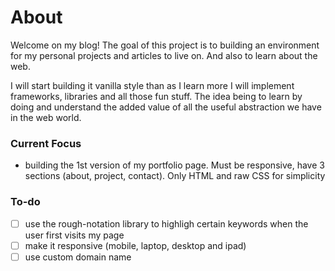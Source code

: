# About
Welcome on my blog! The goal of this project is to building an environment for my personal projects and articles to live on. And also to learn about the web.

I will start building it vanilla style than as I learn more I will implement frameworks, libraries and all those fun stuff. The idea being to learn by doing and understand the added value of all the useful abstraction we have in the web world.

### Current Focus
- building the 1st version of my portfolio page. Must be responsive, have 3 sections (about, project, contact). Only HTML and raw CSS for simplicity
### To-do
- [ ] use the rough-notation library to highligh certain keywords when the user first visits my page
- [ ] make it responsive (mobile, laptop, desktop and ipad)
- [ ] use custom domain name
